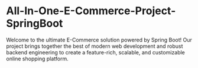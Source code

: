 # All-In-One-E-Commerce-Project-SpringBoot
Welcome to the ultimate E-Commerce solution powered by Spring Boot! Our project brings together the best of modern web development and robust backend engineering to create a feature-rich, scalable, and customizable online shopping platform.
